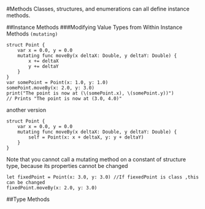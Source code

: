 #Methods
Classes, structures, and enumerations can all define instance methods.

##Instance Methods
###Modifying Value Types from Within Instance Methods ```(mutating)```
```
struct Point {
    var x = 0.0, y = 0.0
    mutating func moveBy(x deltaX: Double, y deltaY: Double) {
        x += deltaX
        y += deltaY
    }
}
var somePoint = Point(x: 1.0, y: 1.0)
somePoint.moveBy(x: 2.0, y: 3.0)
print("The point is now at (\(somePoint.x), \(somePoint.y))")
// Prints "The point is now at (3.0, 4.0)"
```

another version
```
struct Point {
    var x = 0.0, y = 0.0
    mutating func moveBy(x deltaX: Double, y deltaY: Double) {
        self = Point(x: x + deltaX, y: y + deltaY)
    }
}
```

Note that you cannot call a mutating method on a constant of structure type, because its properties cannot be changed
```
let fixedPoint = Point(x: 3.0, y: 3.0) //If fiexedPoint is class ,this can be changed
fixedPoint.moveBy(x: 2.0, y: 3.0)
```




##Type Methods
